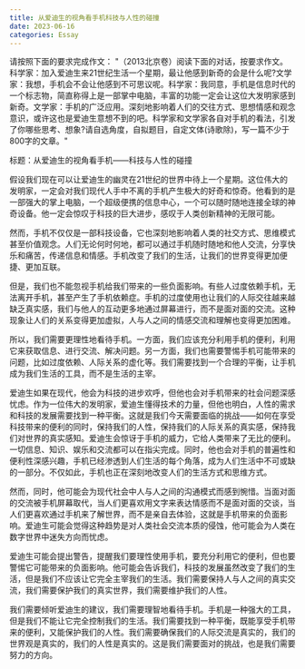 ```yaml
---
title: 从爱迪生的视角看手机科技与人性的碰撞
date: 2023-06-16
categories: Essay
---
```




请按照下面的要求完成作文：
"（2013北京卷）阅读下面的对话，按要求作文。科学家：加入爱迪生来21世纪生活一个星期，最让他感到新奇的会是什么呢?文学家：我想，手机会不会让他感到不可思议呢。科学家：我同意，手机是信息时代的一个标志物，简直称得上是一部掌中电脑，丰富的功能一定会让这位大发明家感到新奇。文学家：手机的广泛应用。深刻地影响着人们的交往方式、思想情感和观念意识，或许这也是爱迪生意想不到的吧。科学家和文学家各自对手机的看法，引发了你哪些思考、想象?请自选角度，自拟题目，自定文体(诗歌除)，写一篇不少于800字的文章。"

标题：从爱迪生的视角看手机——科技与人性的碰撞

假设我们现在可以让爱迪生的幽灵在21世纪的世界中待上一个星期。这位伟大的发明家，一定会对我们现代人手中不离的手机产生极大的好奇和惊奇。他看到的是一部强大的掌上电脑，一个超级便携的信息中心，一个可以随时随地连接全球的神奇设备。他一定会惊叹于科技的巨大进步，感叹于人类创新精神的无限可能。

然而，手机不仅仅是一部科技设备，它也深刻地影响着人类的社交方式、思维模式甚至价值观念。人们无论何时何地，都可以通过手机随时随地和他人交流，分享快乐和痛苦，传递信息和情感。手机改变了我们的生活，让我们的世界变得更加便捷、更加互联。

但是，我们也不能忽视手机给我们带来的一些负面影响。有些人过度依赖手机，无法离开手机，甚至产生了手机依赖症。手机的过度使用也让我们的人际交往越来越缺乏真实感，我们与他人的互动更多地通过屏幕进行，而不是面对面的交流。这种现象让人们的关系变得更加虚拟，人与人之间的情感交流和理解也变得更加困难。

所以，我们需要更理性地看待手机。一方面，我们应该充分利用手机的便利，利用它来获取信息、进行交流、解决问题。另一方面，我们也需要警惕手机可能带来的问题，比如过度依赖、人际关系的虚化等。我们需要找到一个合理的平衡，让手机成为我们生活的工具，而不是生活的主宰。

爱迪生如果在现代，他会为科技的进步欢呼，但他也会对手机带来的社会问题深感忧虑。作为一位伟大的发明家，爱迪生懂得技术的力量，但他也明白，人性的需求和科技的发展需要找到一种平衡。这就是我们今天需要面临的挑战——如何在享受科技带来的便利的同时，保持我们的人性，保持我们的人际关系的真实感，保持我们对世界的真实感知。爱迪生会惊讶于手机的威力，它给人类带来了无比的便利。一切信息、知识、娱乐和交流都可以在指尖完成。同时，他也会对手机的普遍性和便利性深感兴趣，手机已经渗透到人们生活的每个角落，成为人们生活中不可或缺的一部分。不仅如此，手机也正在深刻地改变人们的生活方式和思维方式。

然而，同时，他可能会为现代社会中人与人之间的沟通模式而感到惋惜。当面对面的交流被手机屏幕取代，当人们更喜欢用文字来表达情感而不是面对面的交谈，当人们更喜欢通过手机来了解世界，而不是亲自去体验，这就是手机带来的负面影响。爱迪生可能会觉得这种趋势是对人类社会交流本质的侵蚀，他可能会为人类在数字世界中迷失方向而忧虑。

爱迪生可能会提出警告，提醒我们要理性使用手机，要充分利用它的便利，但也要警惕它可能带来的负面影响。他可能会告诉我们，科技的发展虽然改变了我们的生活，但是我们不应该让它完全主宰我们的生活。我们需要保持人与人之间的真实交流，我们需要保护我们的真实世界，我们需要维护我们的人性。

我们需要倾听爱迪生的建议，我们需要理智地看待手机。手机是一种强大的工具，但是我们不能让它完全控制我们的生活。我们需要找到一种平衡，既能享受手机带来的便利，又能保护我们的人性。我们需要确保我们的人际交流是真实的，我们的世界观是真实的，我们的人性是真实的。这是我们需要面对的挑战，也是我们需要努力的方向。
